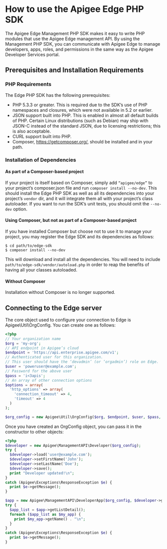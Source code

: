 # How to use the Apigee Edge PHP SDK

The Apigee Edge Management PHP SDK makes it easy to write PHP modules that use
the Apigee Edge management API. By using the Management PHP SDK, you can
communicate with Apigee Edge to manage developers, apps, roles, and permissions
in the same way as the Apigee Developer Services portal.

## Prerequisites and Installation Requirements
### PHP Requirements

The Edge PHP SDK has the following prerequisites:

* PHP 5.3.3 or greater. This is required due to the SDK’s use of PHP namespaces
  and closures, which were not available in 5.2 or earlier.
* JSON support built into PHP. This is enabled in almost all default builds of
  PHP. Certain Linux distributions (such as Debian) may ship with JSON-C
  instead of the standard JSON, due to licensing restrictions; this is also
  acceptable.
* CURL support built into PHP.
* Composer, https://getcomposer.org/, should be installed and in your path.

### Installation of Dependencies
#### As part of a Composer-based project

If your project is itself based on Composer, simply add `“apigee/edge”`
to your project’s composer.json file and run `composer install --no-dev`.  This
should install the Edge PHP SDK as well as all its dependencies into your
project’s `vendor` dir, and it will integrate them all with your project’s class
autoloader. If you want to run the SDK’s unit tests, you should omit the
`--no-dev` option.

#### Using Composer, but not as part of a Composer-based project

If you have installed Composer but choose not to use it to manage your project,
you may register the Edge SDK and its dependencies as follows:
```
$ cd path/to/edge-sdk
$ composer install --no-dev
```

This will download and install all the dependencies. You will need to include
`path/to/edge-sdk/vendor/autoload.php` in order to reap the benefits of having
all your classes autoloaded.

#### Without Composer

Installation without Composer is no longer supported.

## Connecting to the Edge server

The core object used to configure your connection to Edge is Apigee\Util\OrgConfig.  You can create one as follows:
```php
<?php
// Your organization name
$org = 'my-org';
// API endpoint in Apigee’s cloud
$endpoint = 'https://api.enterprise.apigee.com/v1';
// Authenticated user for this organization.
// This user should have the ‘devadmin’ (or ‘orgadmin’) role on Edge.
$user = 'poweruser@example.com';
// Password for the above user
$pass = 'i<3apis';
// An array of other connection options
$options = array(
  'http_options' => array(
    'connection_timeout' => 4,
    'timeout' => 4
  )
);

$org_config = new Apigee\Util\OrgConfig($org, $endpoint, $user, $pass, $options);
```

Once you have created an OrgConfig object, you can pass it in the constructor to other objects:

```php
<?php
$developer = new Apigee\ManagementAPI\Developer($org_config);
try {
  $developer->load('user@example.com');
  $developer->setFirstName('John');
  $developer->setLastName('Doe');
  $developer->save();
  print "Developer updated!\n";
}
catch (Apigee\Exceptions\ResponseException $e) {
  print $e->getMessage();
}

$app = new Apigee\ManagementAPI\DeveloperApp($org_config, $developer->getEmail());
try {
  $app_list = $app->getListDetail();
  foreach ($app_list as $my_app) {
    print $my_app->getName() . "\n";
  }
}
catch (Apigee\Exceptions\ResponseException $e) {
  print $e->getMessage();
}
```

